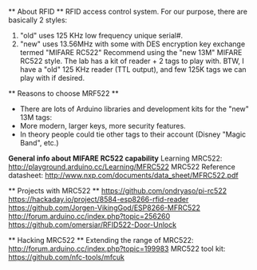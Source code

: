 
** About RFID **
RFID access control system.
For our purpose, there are basically 2 styles:
  1) "old" uses 125 KHz low frequency unique serial#.
  2) "new" uses 13.56MHz with some with DES encryption key exchange termed "MIFARE RC522"
Recommend using the "new 13M" MIFARE RC522 style.
The lab has a kit of reader + 2 tags to play with.
BTW, I have a "old" 125 KHz reader (TTL output), and few 125K tags we can play with if desired.

** Reasons to choose MRF522 **
 - There are lots of Arduino libraries and development kits for the "new" 13M tags:
 - More modern, larger keys, more security features.
 - In theory people could tie other tags to their account (Disney "Magic Band", etc.)

**General info about MIFARE RC522 capability**
Learning MRC522:   http://playground.arduino.cc/Learning/MFRC522
MRC522 Reference datasheet:  http://www.nxp.com/documents/data_sheet/MFRC522.pdf

** Projects with MRC522 **
https://github.com/ondryaso/pi-rc522
https://hackaday.io/project/8584-esp8266-rfid-reader
https://github.com/Jorgen-VikingGod/ESP8266-MFRC522
http://forum.arduino.cc/index.php?topic=256260
https://github.com/omersiar/RFID522-Door-Unlock

** Hacking MRC522 **
Extending the range of MRC522: http://forum.arduino.cc/index.php?topic=199983
MRC522 tool kit:  https://github.com/nfc-tools/mfcuk

